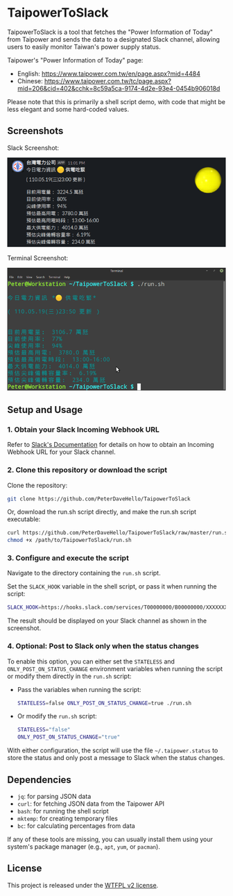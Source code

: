 # TaipowerToSlack

TaipowerToSlack is a tool that fetches the "Power Information of Today" from Taipower and sends the data to a designated Slack channel, allowing users to easily monitor Taiwan's power supply status.

Taipower's "Power Information of Today" page:
- English: <https://www.taipower.com.tw/en/page.aspx?mid=4484>
- Chinese: <https://www.taipower.com.tw/tc/page.aspx?mid=206&cid=402&cchk=8c59a5ca-9174-4d2e-93e4-0454b906018d>

Please note that this is primarily a shell script demo, with code that might be less elegant and some hard-coded values.

## Screenshots

Slack Screenshot:

![SlackScreenshot](SlackScreenshot.png)

Terminal Screenshot:

![TerminalScreenshot](TerminalScreenshot.png)

## Setup and Usage

### 1. Obtain your Slack Incoming Webhook URL

Refer to [Slack's Documentation](https://api.slack.com/messaging/webhooks) for details on how to obtain an Incoming Webhook URL for your Slack channel.

### 2. Clone this repository or download the script

Clone the repository:

```sh
git clone https://github.com/PeterDaveHello/TaipowerToSlack
```

Or, download the run.sh script directly, and make the run.sh script executable:

```sh
curl https://github.com/PeterDaveHello/TaipowerToSlack/raw/master/run.sh -o /path/to/TaipowerToSlack/run.sh
chmod +x /path/to/TaipowerToSlack/run.sh
```

### 3. Configure and execute the script

Navigate to the directory containing the `run.sh` script.

Set the `SLACK_HOOK` variable in the shell script, or pass it when running the script:

```sh
SLACK_HOOK=https://hooks.slack.com/services/T00000000/B00000000/XXXXXXXXXXXXXXXXXXXXXXXX ./run.sh
```

The result should be displayed on your Slack channel as shown in the screenshot.

### 4. Optional: Post to Slack only when the status changes

To enable this option, you can either set the `STATELESS` and `ONLY_POST_ON_STATUS_CHANGE` environment variables when running the script or modify them directly in the `run.sh` script:

- Pass the variables when running the script:

  ```sh
  STATELESS=false ONLY_POST_ON_STATUS_CHANGE=true ./run.sh
  ```

- Or modify the `run.sh` script:

  ```sh
  STATELESS="false"
  ONLY_POST_ON_STATUS_CHANGE="true"
  ```

With either configuration, the script will use the file `~/.taipower.status` to store the status and only post a message to Slack when the status changes.

## Dependencies

- `jq`: for parsing JSON data
- `curl`: for fetching JSON data from the Taipower API
- `bash`: for running the shell script
- `mktemp`: for creating temporary files
- `bc`: for calculating percentages from data

If any of these tools are missing, you can usually install them using your system's package manager (e.g., `apt`, `yum`, or `pacman`).

## License

This project is released under the [WTFPL v2 license](https://choosealicense.com/licenses/wtfpl/).

